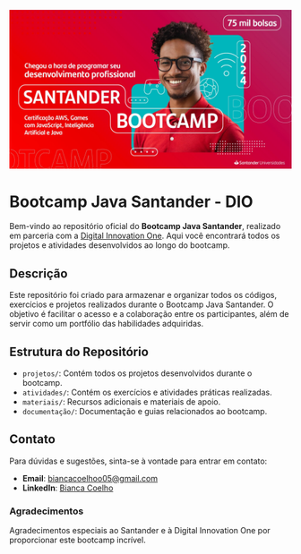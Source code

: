 ![Logo do Projeto](https://github.com/NyleCoelho/Santander_Bootcamp/blob/main/Santander-Bootcamp-2024-Banner.jpg?raw=true)

# Bootcamp Java Santander - DIO

Bem-vindo ao repositório oficial do **Bootcamp Java Santander**, realizado em parceria com a [Digital Innovation One](https://www.dio.me/). Aqui você encontrará todos os projetos e atividades desenvolvidos ao longo do bootcamp.

## Descrição

Este repositório foi criado para armazenar e organizar todos os códigos, exercícios e projetos realizados durante o Bootcamp Java Santander. O objetivo é facilitar o acesso e a colaboração entre os participantes, além de servir como um portfólio das habilidades adquiridas.

## Estrutura do Repositório

- `projetos/`: Contém todos os projetos desenvolvidos durante o bootcamp.
- `atividades/`: Contém os exercícios e atividades práticas realizadas.
- `materiais/`: Recursos adicionais e materiais de apoio.
- `documentação/`: Documentação e guias relacionados ao bootcamp.

## Contato

Para dúvidas e sugestões, sinta-se à vontade para entrar em contato:

- **Email**: biancacoelhoo05@gmail.com
- **LinkedIn**: [Bianca Coelho](https://www.linkedin.com/in/nylecoelho/)


### Agradecimentos

Agradecimentos especiais ao Santander e à Digital Innovation One por proporcionar este bootcamp incrível.




